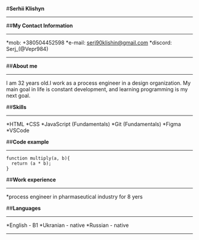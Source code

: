 #**Serhii Klishyn**

---

##**My Contact Information**

---

\*mob: +380504452598
\*e-mail: serj90klishin@gmail.com
\*discord: Serj\_(@Vepr984)

---

##**About me**

---

I am 32 years old.I work as a process engineer in a design organization. My main goal in life is constant development, and learning programming is my next goal.

##**Skills**

---

\*HTML
\*CSS
\*JavaScript (Fundamentals)
\*Git (Fundamentals)
\*Figma
\*VSCode

##**Code example**

---

```
function multiply(a, b){
  return (a * b);
}
```

##**Work experience**

---

\*process engineer in pharmaseutical industry for 8 yers

##**Languages**

---

\*English - B1
\*Ukranian - native
\*Russian - native

---
